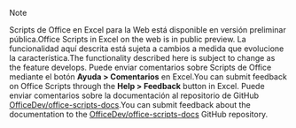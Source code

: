 > [!NOTE]
> <span data-ttu-id="42bf8-101">Scripts de Office en Excel para la Web está disponible en versión preliminar pública.</span><span class="sxs-lookup"><span data-stu-id="42bf8-101">Office Scripts in Excel on the web is in public preview.</span></span> <span data-ttu-id="42bf8-102">La funcionalidad aquí descrita está sujeta a cambios a medida que evolucione la característica.</span><span class="sxs-lookup"><span data-stu-id="42bf8-102">The functionality described here is subject to change as the feature develops.</span></span> <span data-ttu-id="42bf8-103">Puede enviar comentarios sobre Scripts de Office mediante el botón **Ayuda > Comentarios** en Excel.</span><span class="sxs-lookup"><span data-stu-id="42bf8-103">You can submit feedback on Office Scripts through the **Help > Feedback** button in Excel.</span></span> <span data-ttu-id="42bf8-104">Puede enviar comentarios sobre la documentación al repositorio de GitHub [OfficeDev/office-scripts-docs](https://github.com/OfficeDev/office-scripts-docs/issues).</span><span class="sxs-lookup"><span data-stu-id="42bf8-104">You can submit feedback about the documentation to the [OfficeDev/office-scripts-docs](https://github.com/OfficeDev/office-scripts-docs/issues) GitHub repository.</span></span>
